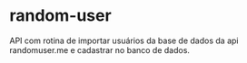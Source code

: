 # random-user
API com rotina de importar usuários da base de dados da api randomuser.me e cadastrar no banco de dados.
